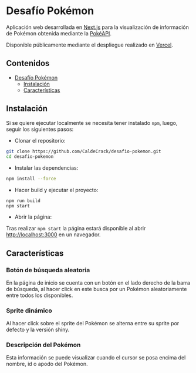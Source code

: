 # Desafío Pokémon

Aplicación web desarrollada en [Next.js](https://nextjs.org) para la visualización de información de Pokémon obtenida mediante la [PokéAPI](https://pokeapi.co).

Disponible públicamente mediante el despliegue realizado en [Vercel](https://desafio-pokemon-sand.vercel.app).

## Contenidos

- [Desafío Pokémon](#desafío-pokémon)
  - [Instalación](#instalación)
  - [Características](características)

## Instalación

Si se quiere ejecutar localmente se necesita tener instalado `npm`, luego, seguir los siguientes pasos:

- Clonar el repositorio:

```bash
git clone https://github.com/CaldeCrack/desafio-pokemon.git
cd desafio-pokemon
```

- Instalar las dependencias:
```bash
npm install --force
```

- Hacer build y ejecutar el proyecto:
```
npm run build
npm start
```

- Abrir la página:

Tras realizar `npm start` la página estará disponible al abrir [http://localhost:3000](http://localhost:3000) en un navegador.

## Características

### Botón de búsqueda aleatoria

En la página de inicio se cuenta con un botón en el lado derecho de la barra de búsqueda, al hacer click en este busca por un Pokémon aleatoriamente entre todos los disponibles.

### Sprite dinámico

Al hacer click sobre el sprite del Pokémon se alterna entre su sprite por defecto y la versión shiny.

### Descripción del Pokémon

Esta información se puede visualizar cuando el cursor se posa encima del nombre, id o apodo del Pokémon.
